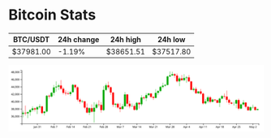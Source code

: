 # Bitcoin Stats

BTC/USDT|24h change|24h high|24h low|
|---|---|---|---|
|$37981.00|-1.19%|$38651.51|$37517.80|

<img src="./chart.svg">
